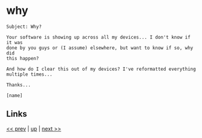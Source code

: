 # why

    Subject: Why?

    Your software is showing up across all my devices... I don't know if it was
    done by you guys or (I assume) elsewhere, but want to know if so, why did
    this happen?

    And how do I clear this out of my devices? I've reformatted everything
    multiple times...

    Thanks...

    [name]

## Links

[<< prev](2019-05-06.md) | [up](../) | [next >> ](2019-10-11.md)
